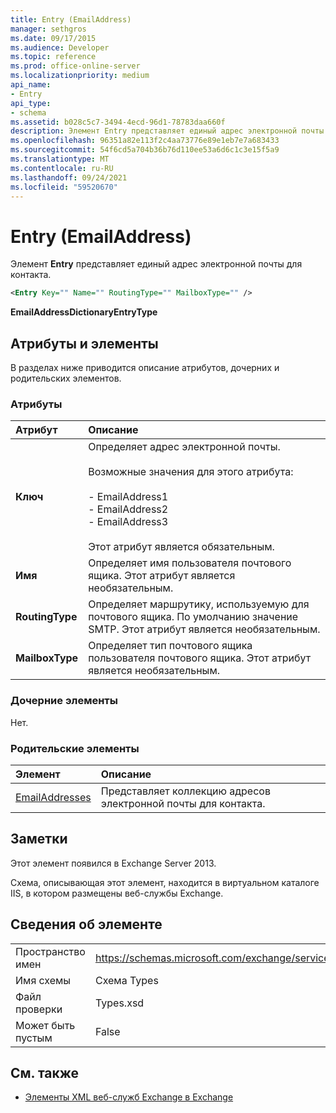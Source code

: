 ```yaml
---
title: Entry (EmailAddress)
manager: sethgros
ms.date: 09/17/2015
ms.audience: Developer
ms.topic: reference
ms.prod: office-online-server
ms.localizationpriority: medium
api_name:
- Entry
api_type:
- schema
ms.assetid: b028c5c7-3494-4ecd-96d1-78783daa660f
description: Элемент Entry представляет единый адрес электронной почты для контакта.
ms.openlocfilehash: 96351a82e113f2c4aa73776e89e1eb7e7a683433
ms.sourcegitcommit: 54f6cd5a704b36b76d110ee53a6d6c1c3e15f5a9
ms.translationtype: MT
ms.contentlocale: ru-RU
ms.lasthandoff: 09/24/2021
ms.locfileid: "59520670"
---
```

# <a name="entry-emailaddress"></a>Entry (EmailAddress)

Элемент **Entry** представляет единый адрес электронной почты для контакта. 
  
```XML
<Entry Key="" Name="" RoutingType="" MailboxType="" />
```

**EmailAddressDictionaryEntryType**

## <a name="attributes-and-elements"></a>Атрибуты и элементы

В разделах ниже приводится описание атрибутов, дочерних и родительских элементов.
  
### <a name="attributes"></a>Атрибуты

|**Атрибут**|**Описание**|
|:-----|:-----|
|**Ключ** <br/> | Определяет адрес электронной почты.<br/><br/>Возможные значения для этого атрибута:<br/><br/>- EmailAddress1  <br/>- EmailAddress2  <br/>- EmailAddress3 <br/><br/>  Этот атрибут является обязательным.  <br/> |
|**Имя** <br/> |Определяет имя пользователя почтового ящика. Этот атрибут является необязательным.  <br/> |
|**RoutingType** <br/> |Определяет маршрутику, используемую для почтового ящика. По умолчанию значение SMTP. Этот атрибут является необязательным.  <br/> |
|**MailboxType** <br/> |Определяет тип почтового ящика пользователя почтового ящика. Этот атрибут является необязательным.  <br/> |
   
### <a name="child-elements"></a>Дочерние элементы

Нет.
  
### <a name="parent-elements"></a>Родительские элементы

|**Элемент**|**Описание**|
|:-----|:-----|
|[EmailAddresses](emailaddresses.md) <br/> |Представляет коллекцию адресов электронной почты для контакта.  <br/> |
   
## <a name="remarks"></a>Заметки

Этот элемент появился в Exchange Server 2013.
  
Схема, описывающая этот элемент, находится в виртуальном каталоге IIS, в котором размещены веб-службы Exchange.
  
## <a name="element-information"></a>Сведения об элементе

|||
|:-----|:-----|
|Пространство имен  <br/> |https://schemas.microsoft.com/exchange/services/2006/types  <br/> |
|Имя схемы  <br/> |Схема Types  <br/> |
|Файл проверки  <br/> |Types.xsd  <br/> |
|Может быть пустым  <br/> |False  <br/> |
   
## <a name="see-also"></a>См. также

- [Элементы XML веб-служб Exchange в Exchange](ews-xml-elements-in-exchange.md)

